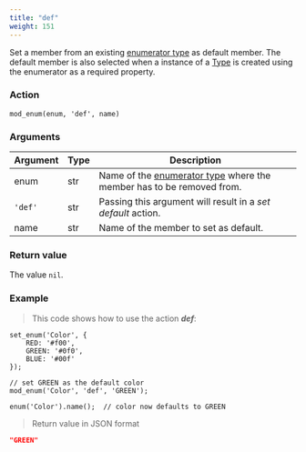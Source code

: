 ```yaml
---
title: "def"
weight: 151
---
```


Set a member from an existing [enumerator type](../../../data-types/enum) as default member.
The default member is also selected when a instance of a [Type](../../../data-types/type) is created using the enumerator as a required property.


### Action

`mod_enum(enum, 'def', name)`

### Arguments

Argument | Type | Description
-------- | ---- | -----------
enum | str | Name of the [enumerator type](../../../data-types/enum) where the member has to be removed from.
`'def'` | str | Passing this argument will result in a *set default* action.
name | str | Name of the member to set as default.

### Return value

The value `nil`.

### Example

> This code shows how to use the action ***def***:

```thingsdb,json_response
set_enum('Color', {
    RED: '#f00',
    GREEN: '#0f0',
    BLUE: '#00f'
});

// set GREEN as the default color
mod_enum('Color', 'def', 'GREEN');

enum('Color').name();  // color now defaults to GREEN
```

> Return value in JSON format

```json
"GREEN"
```
